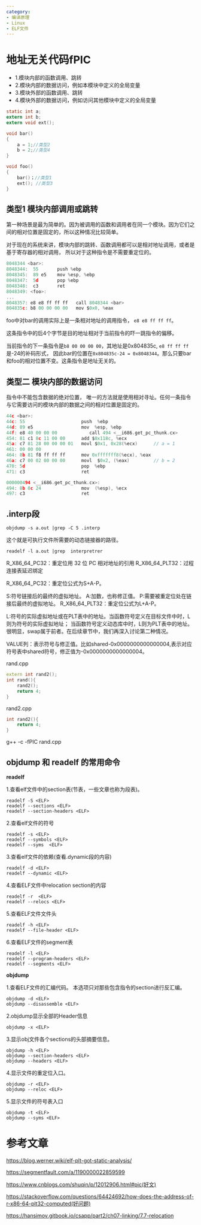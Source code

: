 ```yaml
---
category: 
- 编译原理
- Linux
- ELF文件
---
```



# 地址无关代码fPIC

- 1.模块内部的函数调用、跳转
- 2.模块内部的数据访问，例如本模块中定义的全局变量
- 3.模块外部的函数调用、跳转
- 4.模块外部的数据访问，例如访问其他模块中定义的全局变量

```c
static int a;
extern int b;
extern void ext();

void bar()
{
    a = 1;//类型2
    b = 2;//类型4
}

void foo()
{
    bar()；//类型1
    ext(); //类型3
}
```


## 类型1 模块内部调用或跳转

第一种场景是最为简单的。因为被调用的函数和调用者在同一个模块。因为它们之间的相对位置是固定的，所以这种情况比较简单。

对于现在的系统来讲，模块内部的跳转、函数调用都可以是相对地址调用，或者是基于寄存器的相对调用， 所以对于这种指令是不需要重定位的。


```c
8048344 <bar>:
8048344:  55       push %ebp
8048345:  89 e5    mov %esp, %ebp
8048347:  5d       pop %ebp
8048348:  c3       ret
8048349: <foo>:
...
8048357: e8 e8 ff ff ff   call 8048344 <bar>
804835c: b8 00 00 00 00   mov $0x0, %eax
```

foo中对bar的调用实际上是一条相对地址的调用指令， ```e8 e8 ff ff ff```。

这条指令中的后4个字节是目的地址相对于当前指令的吓一跳指令的偏移。

当前指令的下一条指令是```b8 00 00 00 00```，其地址是0x804835c, ```e8 ff ff ff```是-24的补码形式， 因此bar的位置在```0x804835c-24 = 0x8048344```。那么只要bar和foo的相对位置不变。这条指令是地址无关的。


## 类型二 模块内部的数据访问

指令中不能包含数据的绝对位置， 唯一的方法就是使用相对寻址。任何一条指令与它需要访问的模块内部的数据之间的相对位置是固定的。

```c
44c <bar>:
44c: 55                     push  %ebp
44d: 89 e5                  mov  %esp, %ebp
44f: e8 40 00 00 00            call 494 <__i686.get_pc_thunk.cx>
454: 81 c1 8c 11 00 00      add $0x118c, %ecx
45a: c7 81 28 00 00 00 01   movl $0x1, 0x28(%ecx)      // a = 1
461: 00 00 00
464: 8b 81 f8 ff ff ff      mov 0xfffffff8(%ecx), %eax
46a: c7 00 02 00 00 00      movl  $0x2, (%eax)         // b = 2
470: 5d                     pop  %ebp
471: c3                     ret

000000494 <__i686.get_pc_thunk.cx>:
494: 8b 0c 24               mov  (%esp), %ecx
497: c3                     ret
```


## .interp段

```shell
objdump -s a.out |grep -C 5 .interp
```

这个就是可执行文件所需要的动态链接器的路径。

```shell
readelf -l a.out |grep  interpretrer
```


R_X86_64_PC32：重定位用 32 位 PC 相对地址的引用
R_X86_64_PLT32：过程连接表延迟绑定

R_X86_64_PC32：重定位公式为S+A-P。

S:符号链接后的最终的虚拟地址。
A:加数，也称修正值。
P:需要被重定位处在链接后最终的虚拟地址。
R_X86_64_PLT32：重定位公式为L+A-P。

L:符号的实际虚拟地址或在PLT表中的地址。当函数符号定义在目标文件中时，L则为符号的实际虚拟地址；
当函数符号定义动态库中时，L则为PLT表中的地址。很明显，swap属于前者。在后续章节中，我们再深入讨论第二种情况。

VALUE列：表示符号与修正值。比如shared-0x0000000000000004,表示对应符号表中shared符号，修正值为-0x0000000000000004。


rand.cpp
```cpp
extern int rand2();
int rand(){
    rand2();
    return 4;
}
```
rand2.cpp
```cpp
int rand2(){
    return 4;
}
```

g++ -c -fPIC rand.cpp


## objdump 和 readelf 的常用命令

**readelf**

1.查看elf文件中的section表(节表，一些文章也称为段表)。

```shell
readelf -S <ELF>
readelf --sections <ELF>
readelf --section-headers <ELF>
```

2.查看elf文件的符号

```shell
readelf -s <ELF>
readelf --symbols <ELF>
readelf --syms  <ELF>
```

3.查看elf文件的依赖(查看.dynamic段的内容)

```shell
readelf -d <ELF>
readelf --dynamic <ELF>
```

4.查看ELF文件中relocation section的内容
```shell
readelf -r  <ELF>
readelf --relocs <ELF>
```

5.查看ELF文件文件头

```shell
readelf -h <ELF>
readelf --file-header <ELF>
```

6.查看ELF文件的segment表

```shell
readelf -l <ELF> 
readelf --program-headers <ELF> 
readelf --segments <ELF> 
```


**objdump**


1.查看ELF文件的汇编代码。 本选项只对那些包含指令的section进行反汇编。

```shell
objdump -d <ELF>
objdump --disassemble <ELF>
```

2.objdump显示全部的Header信息

```shell
objdump -x <ELF>
```

3.显示obj文件各个sections的头部摘要信息。

```shell
objdump -h <ELF>
objdump --section-headers <ELF>
objdump --headers <ELF>
```

4.显示文件的重定位入口。

```shell
objdump -r <ELF>
objdump --reloc <ELF>
```

5.显示文件的符号表入口
```shell
objdump -t <ELF>
objdump --syms <ELF>
```

# 参考文章

https://blog.werner.wiki/elf-plt-got-static-analysis/

https://segmentfault.com/a/1190000022859599

https://www.cnblogs.com/shuqin/p/12012906.html#pic(好文)

https://stackoverflow.com/questions/64424692/how-does-the-address-of-r-x86-64-plt32-computed(好问题)

https://hansimov.gitbook.io/csapp/part2/ch07-linking/7.7-relocation